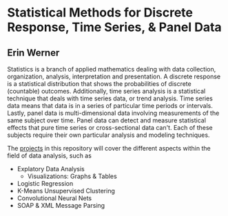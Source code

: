 # Statistical Methods for Discrete Response, Time Series, & Panel Data

## Erin Werner

Statistics is a branch of applied mathematics dealing with data collection, organization, analysis, interpretation and presentation. A discrete response is a statistical distribution that shows the probabilities of discrete (countable) outcomes. Additionally, time series analysis is a statistical technique that deals with time series data, or trend analysis. Time series data means that data is in a series of particular time periods or intervals. Lastly, panel data is multi-dimensional data involving measurements of the same subject over time. Panel data can detect and measure statistical effects that pure time series or cross-sectional data can't. Each of these subjects require their own particular analysis and modeling techniques.


The [projects](https://github.com/etwernerMIDS/Data_Analysis/tree/master/Projects) in this repository will cover the different aspects within the field of data analysis, such as 

* Explatory Data Analysis
  * Visualizations: Graphs & Tables
* Logistic Regression
* K-Means Unsupervised Clustering
* Convolutional Neural Nets
* SOAP & XML Message Parsing
